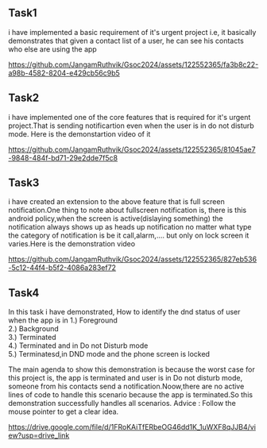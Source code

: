 ## Task1
i have implemented a basic requirement of it's urgent project i.e, it basically demonstrates that given a contact list of a user, he can see his contacts who else are using the app

https://github.com/JangamRuthvik/Gsoc2024/assets/122552365/fa3b8c22-a98b-4582-8204-e429cb56c9b5

## Task2
i have implemented one of the core features that is required for it's urgent project.That is sending notificartion even when the user is in do not disturb mode.
Here is the demonstartion video of it



https://github.com/JangamRuthvik/Gsoc2024/assets/122552365/81045ae7-9848-484f-bd71-29e2dde7f5c8

## Task3
i have created an extension to the above feature that is full screen notification.One thing to note about fullscreen notification is, there is this android policy,when the screen is active(dislaying something) the notification always shows up as heads up notification no matter what type the category of notification is be it call,alarm,.... but only on lock screen it varies.Here is the demonstration video


https://github.com/JangamRuthvik/Gsoc2024/assets/122552365/827eb536-5c12-44f4-b5f2-4086a283ef72

## Task4

In this task i have demonstrated,
How to identify the dnd status of user when the app is in
1.)  Foreground <br>
2.)  Background <br>
3.)  Terminated <br>
4.)  Terminated and in Do not Disturb mode <br>
5.)  Terminatesd,in DND mode and the phone screen is locked <br>

The main agenda to show this demonstration is because the worst case for this project is,
the app is terminated and user is in Do not disturb mode, someone from his contacts send a notification.Noow,there are no active lines of code to handle this scenario because the app is terminated.So this demonstration successfully handles all scenarios.
Advice : Follow the mouse pointer to get a clear idea.

https://drive.google.com/file/d/1FRoKAiTfERbeOG46dd1K_1uWXF8qJJB4/view?usp=drive_link


